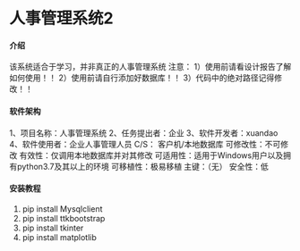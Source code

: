 # 人事管理系统2

#### 介绍
该系统适合于学习，并非真正的人事管理系统
注意：
1）使用前请看设计报告了解如何使用！！
2）使用前请自行添加好数据库！！
3）代码中的绝对路径记得修改！！

#### 软件架构
1、项目名称：人事管理系统
2、任务提出者：企业
3、软件开发者：xuandao
4、软件使用者：企业人事管理人员
C/S： 客户机/本地数据库
可修改性：不可修改
有效性：仅调用本地数据库并对其修改
可适用性：适用于Windows用户以及拥有python3.7及其以上的环境
可移植性：极易移植
主键：（无）
安全性：低


#### 安装教程

1.  pip install Mysqlclient
2.  pip install ttkbootstrap
3.  pip install tkinter
4.  pip install matplotlib



